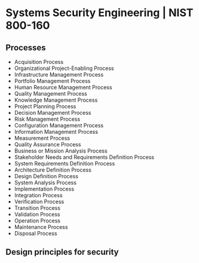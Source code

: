 # Systems Security Engineering | NIST 800-160
## Processes
- Acquisition Process
- Organizational Project-Enabling Process
- Infrastructure Management Process
- Portfolio Management Process
- Human Resource Management Process
- Quality Management Process
- Knowledge Management Process
- Project Planning Process
- Decision Management Process
- Risk Management Process
- Configuration Management Process
- Information Management Process
- Measurement Process
- Quality Assurance Process
- Business or Mission Analysis Process
- Stakeholder Needs and Requirements Definition Process
- System Requirements Definition Process
- Architecture Definition Process
- Design Definition Process
- System Analysis Process
- Implementation Process
- Integration Process
- Verification Process
- Transition Process
- Validation Process
- Operation Process
- Maintenance Process
- Disposal Process

## Design principles for security